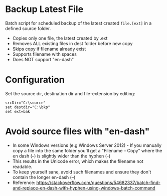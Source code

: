 # Backup Latest File
Batch script for scheduled backup of the latest created `file.[ext]` in a defined source folder.

* Copies only one file, the latest created by .ext
* Removes ALL existing files in dest folder before new copy
* Skips copy if filename already exist
* Supports filename with spaces
* Does NOT support "en-dash"

# Configuration
Set the source dir, destination dir and file-extension by editing:
```batch
srcDir="C:\source"
set destdir="C:\bkp"
set ext=bak
```

# Avoid source files with "en-dash"
* In some Windows versions (e.g Windows Server 2012) - If you manually copy a file into the same folder you'll get a "Filename – Copy" where the en dash (–) is slightly wider than the hyphen (-) 
* This results in the Unicode error, which makes the filename not readable.
* To keep yourself sane, avoid such filenames and ensure they don't contain the longer en-dash (–)
* Reference:
https://stackoverflow.com/questions/54682337/batch-find-and-replace-en-dash-with-hyphen-using-windows-batch-command

